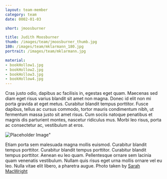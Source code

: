 ```yaml
---
layout: team-member
category: team
date: 0002-01-03

short: jmoosburner

title: Judith Moosburner
thumb: /images/team/jmoosburner_thumb.jpg
180: /images/team/mklarmann_180.jpg
portrait: /images/team/mklarmann.jpg

material:
- bookHollow1.jpg
- bookHollow2.jpg
- bookHollow3.jpg
- bookHollow4.jpg
---
```


Cras justo odio, dapibus ac facilisis in, egestas eget quam. Maecenas sed diam eget risus varius blandit sit amet non magna. Donec id elit non mi porta gravida at eget metus. Curabitur blandit tempus porttitor. Fusce dapibus, tellus ac cursus commodo, tortor mauris condimentum nibh, ut fermentum massa justo sit amet risus. Cum sociis natoque penatibus et magnis dis parturient montes, nascetur ridiculus mus. Morbi leo risus, porta ac consectetur ac, vestibulum at eros.

![Placeholder Image"][2]

Etiam porta sem malesuada magna mollis euismod. Curabitur blandit tempus porttitor. Curabitur blandit tempus porttitor. Curabitur blandit tempus porttitor. Aenean eu leo quam. Pellentesque ornare sem lacinia quam venenatis vestibulum. Nullam quis risus eget urna mollis ornare vel eu leo. Nulla vitae elit libero, a pharetra augue. Photo taken by [Sarah MacWright][1]

[1]: http://sarahmacwright.com
[2]: http://placehold.it/452x150 "Placeholder Image"
